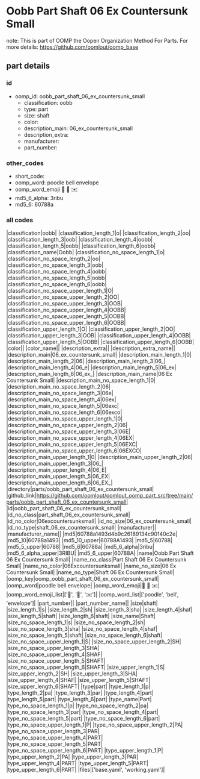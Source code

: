 # Oobb Part Shaft 06 Ex Countersunk Small  

note: This is part of OOMP the Oopen Organization Method For Parts. For more details: https://github.com/oomlout/oomp_base

##  part details





### id
* oomp_id: oobb_part_shaft_06_ex_countersunk_small
  * classification: oobb
  * type: part
  * size: shaft
  * color: 
  * description_main: 06_ex_countersunk_small
  * description_extra: 
  * manufacturer: 
  * part_number: 

### other_codes
* short_code: 
* oomp_word: poodle bell envelope
* oomp_word_emoji :poodle: :bell: :envelope:
* md5_6_alpha: 3ribu
* md5_6: 60788a

### all codes 
|classification|oobb|
|classification_length_1|o|
|classification_length_2|oo|
|classification_length_3|oob|
|classification_length_4|oobb|
|classification_length_5|oobb|
|classification_length_6|oobb|
|classification_name|Oobb|
|classification_no_space_length_1|o|
|classification_no_space_length_2|oo|
|classification_no_space_length_3|oob|
|classification_no_space_length_4|oobb|
|classification_no_space_length_5|oobb|
|classification_no_space_length_6|oobb|
|classification_no_space_upper_length_1|O|
|classification_no_space_upper_length_2|OO|
|classification_no_space_upper_length_3|OOB|
|classification_no_space_upper_length_4|OOBB|
|classification_no_space_upper_length_5|OOBB|
|classification_no_space_upper_length_6|OOBB|
|classification_upper_length_1|O|
|classification_upper_length_2|OO|
|classification_upper_length_3|OOB|
|classification_upper_length_4|OOBB|
|classification_upper_length_5|OOBB|
|classification_upper_length_6|OOBB|
|color||
|color_name||
|description_extra||
|description_extra_name||
|description_main|06_ex_countersunk_small|
|description_main_length_1|0|
|description_main_length_2|06|
|description_main_length_3|06_|
|description_main_length_4|06_e|
|description_main_length_5|06_ex|
|description_main_length_6|06_ex_|
|description_main_name|06 Ex Countersunk Small|
|description_main_no_space_length_1|0|
|description_main_no_space_length_2|06|
|description_main_no_space_length_3|06e|
|description_main_no_space_length_4|06ex|
|description_main_no_space_length_5|06exc|
|description_main_no_space_length_6|06exco|
|description_main_no_space_upper_length_1|0|
|description_main_no_space_upper_length_2|06|
|description_main_no_space_upper_length_3|06E|
|description_main_no_space_upper_length_4|06EX|
|description_main_no_space_upper_length_5|06EXC|
|description_main_no_space_upper_length_6|06EXCO|
|description_main_upper_length_1|0|
|description_main_upper_length_2|06|
|description_main_upper_length_3|06_|
|description_main_upper_length_4|06_E|
|description_main_upper_length_5|06_EX|
|description_main_upper_length_6|06_EX_|
|directory|parts/oobb_part_shaft_06_ex_countersunk_small|
|github_link|https://github.com/oomlout/oomlout_oomp_part_src/tree/main/parts/oobb_part_shaft_06_ex_countersunk_small|
|id|oobb_part_shaft_06_ex_countersunk_small|
|id_no_class|part_shaft_06_ex_countersunk_small|
|id_no_color|06excountersunksmall|
|id_no_size|06_ex_countersunk_small|
|id_no_type|shaft_06_ex_countersunk_small|
|manufacturer||
|manufacturer_name||
|md5|60788a1493d4b9c26189134c90140c2e|
|md5_10|60788a1493|
|md5_10_upper|60788A1493|
|md5_5|60788|
|md5_5_upper|60788|
|md5_6|60788a|
|md5_6_alpha|3ribu|
|md5_6_alpha_upper|3RIBU|
|md5_6_upper|60788A|
|name|Oobb Part Shaft 06 Ex Countersunk Small|
|name_no_class|Part Shaft 06 Ex Countersunk Small|
|name_no_color|06Excountersunksmall|
|name_no_size|06 Ex Countersunk Small|
|name_no_type|Shaft 06 Ex Countersunk Small|
|oomp_key|oomp_oobb_part_shaft_06_ex_countersunk_small|
|oomp_word|poodle bell envelope|
|oomp_word_emoji|:poodle: :bell: :envelope:|
|oomp_word_emoji_list|[':poodle:', ':bell:', ':envelope:']|
|oomp_word_list|['poodle', 'bell', 'envelope']|
|part_number||
|part_number_name||
|size|shaft|
|size_length_1|s|
|size_length_2|sh|
|size_length_3|sha|
|size_length_4|shaf|
|size_length_5|shaft|
|size_length_6|shaft|
|size_name|Shaft|
|size_no_space_length_1|s|
|size_no_space_length_2|sh|
|size_no_space_length_3|sha|
|size_no_space_length_4|shaf|
|size_no_space_length_5|shaft|
|size_no_space_length_6|shaft|
|size_no_space_upper_length_1|S|
|size_no_space_upper_length_2|SH|
|size_no_space_upper_length_3|SHA|
|size_no_space_upper_length_4|SHAF|
|size_no_space_upper_length_5|SHAFT|
|size_no_space_upper_length_6|SHAFT|
|size_upper_length_1|S|
|size_upper_length_2|SH|
|size_upper_length_3|SHA|
|size_upper_length_4|SHAF|
|size_upper_length_5|SHAFT|
|size_upper_length_6|SHAFT|
|type|part|
|type_length_1|p|
|type_length_2|pa|
|type_length_3|par|
|type_length_4|part|
|type_length_5|part|
|type_length_6|part|
|type_name|Part|
|type_no_space_length_1|p|
|type_no_space_length_2|pa|
|type_no_space_length_3|par|
|type_no_space_length_4|part|
|type_no_space_length_5|part|
|type_no_space_length_6|part|
|type_no_space_upper_length_1|P|
|type_no_space_upper_length_2|PA|
|type_no_space_upper_length_3|PAR|
|type_no_space_upper_length_4|PART|
|type_no_space_upper_length_5|PART|
|type_no_space_upper_length_6|PART|
|type_upper_length_1|P|
|type_upper_length_2|PA|
|type_upper_length_3|PAR|
|type_upper_length_4|PART|
|type_upper_length_5|PART|
|type_upper_length_6|PART|
|files|['base.yaml', 'working.yaml']|
